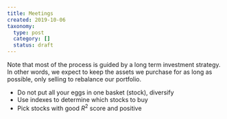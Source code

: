 ```yaml
---
title: Meetings
created: 2019-10-06
taxonomy:
  type: post
  category: []
  status: draft
---
```


Note that most of the process is guided by a long term investment strategy. In other words, we expect to keep the assets we purchase for as long as possible, only selling to rebalance our portfolio.

* Do not put all your eggs in one basket (stock), diversify
* Use indexes to determine which stocks to buy
* Pick stocks with good $R^2$ score and positive
